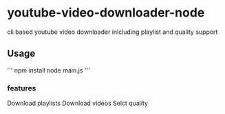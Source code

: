 # youtube-video-downloader-node
cli based youtube video downloader inlcluding  playlist and quality support

## Usage

'''
	npm install
	node main.js
'''

### features

Download playlists
Download videos
Selct quality

